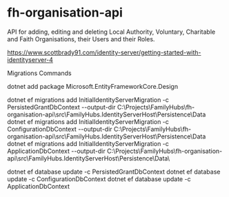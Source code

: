 # fh-organisation-api
API for adding, editing and deleting Local Authority, Voluntary, Charitable and Faith Organisations, their Users and their Roles.

https://www.scottbrady91.com/identity-server/getting-started-with-identityserver-4

Migrations Commands

dotnet add package Microsoft.EntityFrameworkCore.Design

dotnet ef migrations add InitialIdentityServerMigration -c PersistedGrantDbContext --output-dir C:\Projects\FamilyHubs\fh-organisation-api\src\FamilyHubs.IdentityServerHost\Persistence\Data\
dotnet ef migrations add InitialIdentityServerMigration -c ConfigurationDbContext --output-dir C:\Projects\FamilyHubs\fh-organisation-api\src\FamilyHubs.IdentityServerHost\Persistence\Data\
dotnet ef migrations add InitialIdentityServerMigration -c ApplicationDbContext --output-dir C:\Projects\FamilyHubs\fh-organisation-api\src\FamilyHubs.IdentityServerHost\Persistence\Data\

dotnet ef database update -c PersistedGrantDbContext
dotnet ef database update -c ConfigurationDbContext
dotnet ef database update -c ApplicationDbContext
